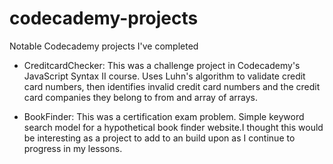 # codecademy-projects
Notable Codecademy projects I've completed

- CreditcardChecker: This was a challenge project in Codecademy's JavaScript Syntax II course. Uses Luhn's algorithm to validate credit card numbers, then identifies invalid credit card numbers and the credit card companies they belong to from and array of arrays.

- BookFinder: This was a certification exam problem. Simple keyword search model for a hypothetical book finder website.I thought this would be interesting as a project to add to an build upon as I continue to progress in my lessons.

